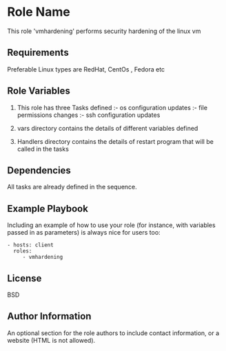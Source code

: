 Role Name
=========

This role 'vmhardening' performs security hardening of the linux vm

Requirements
------------

Preferable Linux types are RedHat, CentOs , Fedora etc


Role Variables
--------------

1. This role has three Tasks defined 
	:-	os configuration updates
	:-	file permissions changes
	:-	ssh configuration updates


2. vars directory contains the details of different variables defined

3. Handlers directory contains the details of restart program that will be called in the tasks 



Dependencies
------------

All tasks are already defined in the sequence. 

Example Playbook
----------------

Including an example of how to use your role (for instance, with variables passed in as parameters) is always nice for users too:

    - hosts: client
      roles:
         - vmhardening

License
-------

BSD

Author Information
------------------

An optional section for the role authors to include contact information, or a website (HTML is not allowed).
